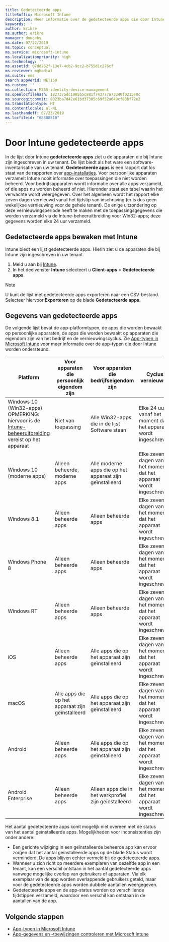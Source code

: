 ```yaml
---
title: Gedetecteerde apps
titleSuffix: Microsoft Intune
description: Meer informatie over de gedetecteerde apps die door Intune op een apparaat zijn gevonden.
keywords: ''
author: Erikre
ms.author: erikre
manager: dougeby
ms.date: 07/22/2019
ms.topic: conceptual
ms.service: microsoft-intune
ms.localizationpriority: high
ms.technology: ''
ms.assetid: 07dd262f-13e7-4cb2-9cc2-b755d1c276cf
ms.reviewer: mghadial
ms.suite: ems
search.appverid: MET150
ms.custom: ''
ms.collection: M365-identity-device-management
ms.openlocfilehash: 1827375dc1905b5c881f743777a73340f0215e0c
ms.sourcegitcommit: 8023ba7d42e61bd37305c69f52a649cf83bf72e2
ms.translationtype: HT
ms.contentlocale: nl-NL
ms.lasthandoff: 07/23/2019
ms.locfileid: "68388510"
---
```

# <a name="intune-discovered-apps"></a>Door Intune gedetecteerde apps

In de lijst door Intune **gedetecteerde apps** ziet u de apparaten die bij Intune zijn ingeschreven in uw tenant. De lijst biedt als het ware een software-inventarisatie van uw tenant. **Gedetecteerde apps** is een rapport dat los staat van de rapporten over [app-installaties](apps-monitor.md). Voor persoonlijke apparaten verzamelt Intune nooit informatie over toepassingen die niet worden beheerd. Voor bedrijfsapparaten wordt informatie over alle apps verzameld, of die apps nu worden beheerd of niet. Hieronder staat een tabel waarin het verwachte wordt weergegeven. Over het algemeen wordt het rapport elke zeven dagen vernieuwd vanaf het tijdstip van inschrijving (er is dus geen wekelijkse vernieuwing voor de gehele tenant). De enige uitzondering op deze vernieuwingsperiode heeft te maken met de toepassingsgegevens die worden verzameld via de Intune-beheeruitbreiding voor Win32-apps; deze gegevens worden elke 24 uur verzameld.

## <a name="monitor-discovered-apps-with-intune"></a>Gedetecteerde apps bewaken met Intune

Intune biedt een lijst gedetecteerde apps. Hierin ziet u de apparaten die bij Intune zijn ingeschreven in uw tenant.

1. Meld u aan bij [Intune](https://go.microsoft.com/fwlink/?linkid=2090973).
2. In het deelvenster **Intune** selecteert u **Client-apps** > **Gedetecteerde apps**.

>[!NOTE]
>U kunt de lijst met gedetecteerde apps exporteren naar een CSV-bestand. Selecteer hiervoor **Exporteren** op de blade **Gedetecteerde apps**.

## <a name="details-of-discovered-apps"></a>Gegevens van gedetecteerde apps

De volgende lijst bevat de app-platformtypen, de apps die worden bewaakt op persoonlijke apparaten, de apps die worden bewaakt op apparaten die eigendom zijn van het bedrijf en de vernieuwingscyclus. Zie [App-typen in Microsoft Intune](apps-add.md#app-types-in-microsoft-intune) voor meer informatie over de app-typen die door Intune worden ondersteund.

| Platform | Voor apparaten die persoonlijk eigendom zijn | Voor apparaten die bedrijfseigendom zijn | Cyclus vernieuwen |
|------------------------------------------------------------------------|----------------------------------|--------------------------------------------------|---------------------------------------|
| Windows 10 (Win32-apps) OPMERKING: hiervoor is de [Intune-beheeruitbreiding](intune-management-extension.md) vereist op het apparaat | Niet van toepassing | Alle Win32-apps die in de lijst Software staan | Elke 24 uur vanaf het moment dat het apparaat wordt ingeschreven |
| Windows 10 (moderne apps) | Alleen beheerde, moderne apps | Alle moderne apps die op het apparaat zijn geïnstalleerd | Elke zeven dagen vanaf het moment dat het apparaat wordt ingeschreven |
| Windows 8.1 | Alleen beheerde apps | Alleen beheerde apps | Elke zeven dagen vanaf het moment dat het apparaat wordt ingeschreven |
| Windows Phone 8 | Alleen beheerde apps | Alleen beheerde apps | Elke zeven dagen vanaf het moment dat het apparaat wordt ingeschreven |
| Windows RT | Alleen beheerde apps | Alleen beheerde apps | Elke zeven dagen vanaf het moment dat het apparaat wordt ingeschreven |
| iOS | Alleen beheerde apps | Alle apps die op het apparaat zijn geïnstalleerd | Elke zeven dagen vanaf het moment dat het apparaat wordt ingeschreven |
| macOS | Alle apps die op het apparaat zijn geïnstalleerd | Alle apps die op het apparaat zijn geïnstalleerd | Elke zeven dagen vanaf het moment dat het apparaat wordt ingeschreven |
| Android | Alleen beheerde apps | Alle apps die op het apparaat zijn geïnstalleerd | Elke zeven dagen vanaf het moment dat het apparaat wordt ingeschreven |
| Android Enterprise | Alleen beheerde apps | Alleen apps die in het werkprofiel zijn geïnstalleerd | Elke zeven dagen vanaf het moment dat het apparaat wordt ingeschreven |

Het aantal gedetecteerde apps komt mogelijk niet overeen met de status van het aantal geïnstalleerde apps. Mogelijkheden voor inconsistenties zijn onder andere:
- Een gerichte wijziging in een geïnstalleerde beheerde app kan ervoor zorgen dat het aantal geïnstalleerde apps op de blade Status wordt verminderd. De apps blijven echter vermeld bij de gedetecteerde apps.
- Wanneer u zich richt op meerdere exemplaren van dezelfde app in een tenant, kan een verschil ontstaan in het aantal gedetecteerde apps vanwege mogelijke overlap van gebruikers of apparaten. Via elk exemplaar van de app worden overlappende gebruikers geteld, maar voor de gedetecteerde apps worden dubbele aantallen weergegeven.
- Gedetecteerde apps en de app-status worden op verschillende tijdstippen verzameld, waardoor een verschil kan ontstaan in de aantallen van de app.

## <a name="next-steps"></a>Volgende stappen

- [App-typen in Microsoft Intune](apps-add.md#app-types-in-microsoft-intune)
- [App-gegevens en -toewijzingen controleren met Microsoft Intune](apps-monitor.md)
